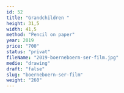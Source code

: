 ```yaml
---
id: 52
title: "Grandchildren "
height: 31,5
width: 41,5
method: "Pencil on paper"
year: 2019
price: "700"
status: "privat"
fileName: "2019-boerneboern-ser-film.jpg"
medie: "drawing"
draft: "false"
slug: "boerneboern-ser-film"
weight: "260"
---
```

